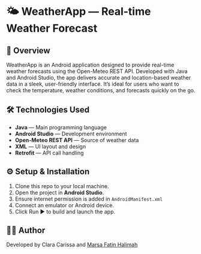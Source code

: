 # 🌤️ WeatherApp — Real-time Weather Forecast

## 📌 Overview
WeatherApp is an Android application designed to provide real-time weather forecasts using the Open-Meteo REST API. Developed with Java and Android Studio, the app delivers accurate and location-based weather data in a sleek, user-friendly interface. It’s ideal for users who want to check the temperature, weather conditions, and forecasts quickly on the go.

## 🛠 Technologies Used
- **Java** — Main programming language
- **Android Studio** — Development environment
- **Open-Meteo REST API** — Source of weather data
- **XML** — UI layout and design
- **Retrofit** — API call handling

## ⚙️ Setup & Installation
1. Clone this repo to your local machine.
2. Open the project in **Android Studio**.
3. Ensure internet permission is added in `AndroidManifest.xml`
   <uses-permission android:name="android.permission.INTERNET"/>
4. Connect an emulator or Android device.
5. Click Run ▶️ to build and launch the app.

## 🙋‍♀️ Author
Developed by Clara Carissa and <a href="https://github.com/marsaafh" target="_blank">Marsa Fatin Halimah</a>

